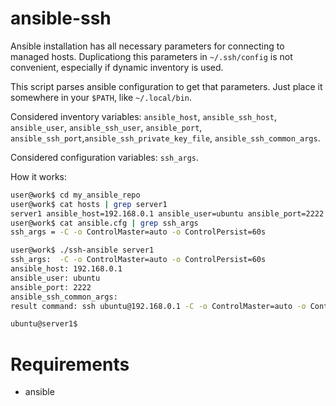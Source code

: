# ansible-ssh

Ansible installation has all necessary parameters for connecting to managed hosts. Duplicationg this parameters in `~/.ssh/config` is not convenient, especially if dynamic inventory is used.

This script parses ansible configuration to get that parameters. Just place it somewhere in your `$PATH`, like `~/.local/bin`. 

Considered inventory variables: `ansible_host`, `ansible_ssh_host`, `ansible_user`, `ansible_ssh_user`, `ansible_port`, `ansible_ssh_port`,`ansible_ssh_private_key_file`, `ansible_ssh_common_args`.

Considered configuration variables: `ssh_args`.

How it works:

```bash
user@work$ cd my_ansible_repo
user@work$ cat hosts | grep server1
server1 ansible_host=192.168.0.1 ansible_user=ubuntu ansible_port=2222
user@work$ cat ansible.cfg | grep ssh_args
ssh_args = -C -o ControlMaster=auto -o ControlPersist=60s

user@work$ ./ssh-ansible server1
ssh_args:  -C -o ControlMaster=auto -o ControlPersist=60s
ansible_host: 192.168.0.1
ansible_user: ubuntu
ansible_port: 2222
ansible_ssh_common_args:
result command: ssh ubuntu@192.168.0.1 -C -o ControlMaster=auto -o ControlPersist=60s -p 2222

ubuntu@server1$
```

# Requirements

* ansible
